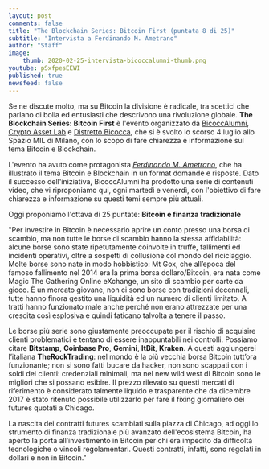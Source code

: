```yaml
---
layout: post
comments: false
title: "The Blockchain Series: Bitcoin First (puntata 8 di 25)"
subtitle: "Intervista a Ferdinando M. Ametrano"
author: "Staff"
image:
    thumb: 2020-02-25-intervista-bicoccalumni-thumb.png
youtube: pSxfpesEEWI
published: true
newsfeed: false
---
```


Se ne discute molto, ma su Bitcoin la divisione è radicale, tra scettici che parlano di bolla ed entusiasti che descrivono una rivoluzione globale. **The Blockchain Series: Bitcoin First** è l'evento organizzato da [BicoccAlumni](https://www.bicoccalumni.it/), [Crypto Asset Lab](https://cryptoassetlab.diseade.unimib.it/) e [Distretto Bicocca](https://www.distrettobicocca.it/), che si è svolto lo scorso 4 luglio allo Spazio MIL di Milano, con lo scopo di fare chiarezza e informazione sul tema Bitcoin e Blockchain.

L'evento ha avuto come protagonista [*Ferdinando M. Ametrano*](https://www.ametrano.net), che ha illustrato il tema Bitcoin e Blockchain in un format domande e risposte. Dato il successo dell'iniziativa, BicoccAlumni ha prodotto una serie di contenuti video, che vi riproponiamo qui, ogni martedì e venerdì, con l'obiettivo di fare chiarezza e informazione su questi temi sempre più attuali.

Oggi proponiamo l'ottava di 25 puntate: **Bitcoin e finanza tradizionale**

"Per investire in Bitcoin è necessario aprire un conto presso una borsa di scambio, ma  non tutte le borse di scambio hanno la stessa affidabilità: alcune borse sono state ripetutamente coinvolte in truffe, fallimenti ed incidenti operativi, oltre a sospetti di collusione col mondo del riciclaggio.
Molte borse sono nate in modo hobbistico: Mt Gox, che all’epoca del famoso fallimento nel 2014 era la prima borsa dollaro/Bitcoin, era nata come Magic The Gathering Online eXchange, un sito di scambio per carte da gioco. È un mercato giovane, non ci sono borse con tradizioni decennali, tutte hanno finora gestito una liquidità ed un numero di clienti limitato. A tratti hanno funzionato male anche perché non erano attrezzate per una crescita così esplosiva e quindi faticano talvolta a tenere il passo.

Le borse più serie sono giustamente preoccupate per il rischio di acquisire clienti problematici e tentano di essere inappuntabili nei controlli. Possiamo citare **Bitstamp**, **Coinbase Pro**, **Gemini**, **ItBit**, **Kraken**. A questi aggiungerei l’italiana **TheRockTrading**: nel mondo è la più vecchia borsa Bitcoin tutt’ora funzionante; non si sono fatti bucare da hacker, non sono scappati con i soldi dei clienti: credenziali minimali, ma nel new wild west di Bitcoin sono le migliori che si possano esibire. Il prezzo rilevato su questi mercati di riferimento è considerato talmente liquido e trasparente che da dicembre 2017 è stato ritenuto possibile utilizzarlo per fare il fixing giornaliero dei futures quotati a Chicago.

La nascita  dei contratti futures scambiati sulla piazza di Chicago, ad oggi lo strumento di finanza tradizionale più avanzato dell'ecosistema Bitcoin, ha aperto la porta all’investimento in Bitcoin per chi era impedito da difficoltà tecnologiche o vincoli regolamentari. Questi contratti, infatti, sono regolati in dollari e non in Bitcoin."

